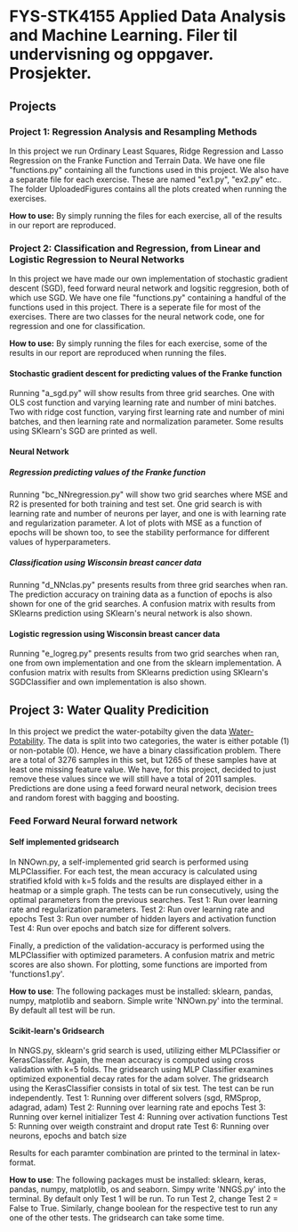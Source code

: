 # FYS-STK4155 Applied Data Analysis and Machine Learning.  Filer til undervisning og oppgaver. Prosjekter.

## Projects
### Project 1: Regression Analysis and Resampling Methods
In this project we run Ordinary Least Squares, Ridge Regression and Lasso Regression on the Franke Function and Terrain Data. 
We have one file "functions.py" containing all the functions used in this project. We also have a separate file for each exercise. These are named "ex1.py", "ex2.py" etc.. 
The folder UploadedFigures contains all the plots created when running the exercises.

**How to use:**
By simply running the files for each exercise, all of the results in our report are reproduced.

### Project 2: Classification and Regression, from Linear and Logistic Regression to Neural Networks
In this project we have made our own implementation of stochastic gradient descent (SGD), feed forward neural network and logsitic reggresion, both of which use SGD.
We have one file "functions.py" containing a handful of the functions used in this project. 
There is a seperate file for most of the exercises. There are two classes for the neural network code,
one for regression and one for classification.

**How to use:**
By simply running the files for each exercise, some of the results in our report are reproduced when running the files.
#### Stochastic gradient descent for predicting values of the Franke function
Running "a_sgd.py" will show results from three grid searches. One with OLS cost function and varying learning rate and number of mini batches. Two with ridge cost function, varying first learning rate and number of mini batches, and then learning rate and normalization parameter. Some results using SKlearn's SGD are printed as well.
#### Neural Network
##### Regression predicting values of the Franke function
Running "bc_NNregression.py" will show two grid searches where MSE and R2 is presented for both training and test set.
One grid search is with learning rate and number of neurons per layer, and one is with learning rate and regularization parameter.
A lot of plots with MSE as a function of epochs will be shown too, to see the stability performance for different values of hyperparameters.
##### Classification using Wisconsin breast cancer data
Running "d_NNclas.py" presents results from three grid searches when ran.
The prediction accuracy on training data as a function of epochs is also shown for one of the grid searches.
A confusion matrix with results from SKlearns prediction using SKlearn's neural network is also shown.

#### Logistic regression using Wisconsin breast cancer data
Running "e_logreg.py" presents results from two grid searches when ran, one from own implementation and one from the sklearn implementation.
A confusion matrix with results from SKlearns prediction using SKlearn's SGDClassifier and own implementation is also shown.


## Project 3: Water Quality Predicition

In this project we predict the water-potabilty given the data [Water-Potability](https://www.kaggle.com/adityakadiwal/water-potability).
The data is split into two categories, the water is either potable (1) or non-potable (0). Hence, we have a binary classification problem.
There are a total of 3276 samples in this set, but 1265 of these samples have at least one missing feature value.
We have, for this project, decided to just remove these values since we will still have a total of 2011 samples.
Predictions are done using a feed forward neural network, decision trees and random forest with bagging and boosting.

### Feed Forward Neural forward network
#### Self implemented gridsearch
In NNOwn.py, a self-implemented grid search is performed using MLPClassifier. 
For each test, the mean accuracy is calculated using stratified kfold with k=5 folds and the results are displayed either in a heatmap or a simple graph.
The tests can be run consecutively, using the optimal parameters from the previous searches.
Test 1: Run over learning rate and regularization parameters.
Test 2: Run over learning rate and epochs
Test 3: Run over number of hidden layers and activation function
Test 4: Run over epochs and batch size for different solvers.

Finally, a prediction of the validation-accuracy is performed using the MLPClassifier with optimized parameters.
A confusion matrix and metric scores are also shown.
For plotting, some functions are imported from 'functions1.py'. 

**How to use**: 
The following packages must be installed: sklearn, pandas, numpy, matplotlib and seaborn.
Simple write 'NNOwn.py' into the terminal.
By default all test will be run.

#### Scikit-learn's Gridsearch
In NNGS.py, sklearn's grid search is used, utilizing either MLPClassifier or KerasClassifer.
Again, the mean accuracy is computed using cross validation with k=5 folds.
The gridsearch using MLP Classifier examines optimized exponential decay rates for the adam solver.
The gridsearch using the KerasClassifier consists in total of six test. The test can be run independently.
Test 1: Running over different solvers (sgd, RMSprop, adagrad, adam)
Test 2: Running over learning rate and epochs
Test 3: Running over kernel initializer 
Test 4: Running over activation functions 
Test 5: Running over weigth constraint and droput rate 
Test 6: Running over neurons, epochs and batch size

Results for each paramter combination are printed to the terminal in latex-format.

**How to use**: 
The following packages must be installed: sklearn, keras, pandas, numpy, matplotlib, os and seaborn.
Simpy write 'NNGS.py' into the terminal.
By default only Test 1 will be run. To run Test 2, change Test 2 = False to True.
Similarly, change boolean for the respective test to run any one of the other tests.
The gridsearch can take some time.


